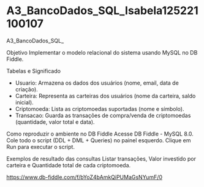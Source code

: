 # A3_BancoDados_SQL_Isabela125221100107
A3_BancoDados_SQL_

Objetivo
Implementar o modelo relacional do sistema usando MySQL no DB Fiddle.

Tabelas e Significado

- Usuario: Armazena os dados dos usuários (nome, email, data de criação).
- Carteira: Representa as carteiras dos usuários (nome da carteira, saldo inicial).
- Criptomoeda: Lista as criptomoedas suportadas (nome e símbolo).
- Transacao: Guarda as transações de compra/venda de criptomoedas (quantidade, valor total e data).

Como reproduzir o ambiente no DB Fiddle
Acesse DB Fiddle - MySQL 8.0.
Cole todo o script (DDL + DML + Queries) no painel esquerdo.
Clique em Run para executar o script.

Exemplos de resultado das consultas
Listar transações, Valor investido por carteira e Quantidade total de cada criptomoeda.

https://www.db-fiddle.com/f/bYoZ4bAmkQiPUMaGsNYumF/0
